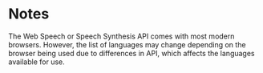 # Notes
The Web Speech or Speech Synthesis API comes with most modern browsers. However, the list of languages may change depending on the browser being used due to differences in API, which affects the languages available for use. 
